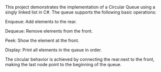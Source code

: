 
This project demonstrates the implementation of a Circular Queue using a singly linked list in C#.
The queue supports the following basic operations:

Enqueue: Add elements to the rear.

Dequeue: Remove elements from the front.

Peek: Show the element at the front.

Display: Print all elements in the queue in order.

The circular behavior is achieved by connecting the rear.next to the front, making the last node point to the beginning of the queue.

